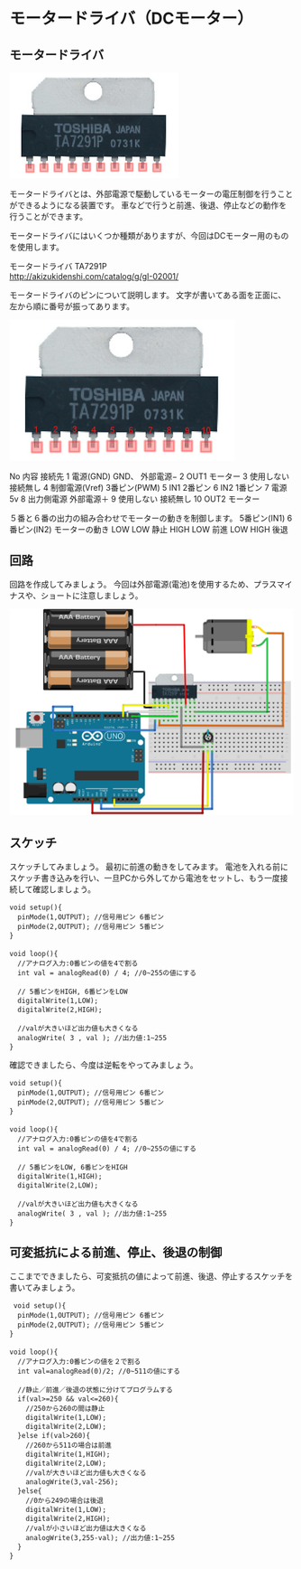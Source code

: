 # モータードライバ（DCモーター）

## モータードライバ


![](motor_driver1.jpg)

モータードライバとは、外部電源で駆動しているモーターの電圧制御を行うことができるようになる装置です。
車などで行うと前進、後退、停止などの動作を行うことができます。
 


モータードライバにはいくつか種類がありますが、今回はDCモーター用のものを使用します。

モータードライバ  TA7291P
<br>
http://akizukidenshi.com/catalog/g/gI-02001/


モータードライバのピンについて説明します。
文字が書いてある面を正面に、左から順に番号が振ってあります。

![](motor_driver2.jpg)

 No	内容	接続先 
 1	 電源(GND)	 GND、
外部電源−
 2	 OUT1	 モーター
 3	 使用しない	接続無し 
 4	 制御電源(Vref)	 3番ピン(PWM)
 5	 IN1	 2番ピン
 6	 IN2	 1番ピン
 7	 電源	 5v
 8	 出力側電源	 外部電源＋
 9	 使用しない	 接続無し
 10	 OUT2	 モーター


５番と６番の出力の組み合わせでモーターの動きを制御します。
5番ピン(IN1)	6番ピン(IN2)	モーターの動き 
 LOW	 LOW	 静止
 HIGH	 LOW	 前進
 LOW	 HIGH	 後退 

## 回路

回路を作成してみましょう。
今回は外部電源(電池)を使用するため、プラスマイナスや、ショートに注意しましょう。
 
![](motor_driver3.jpg)


## スケッチ

スケッチしてみましょう。
最初に前進の動きをしてみます。
電池を入れる前にスケッチ書き込みを行い、一旦PCから外してから電池をセットし、もう一度接続して確認しましょう。

```
void setup(){
  pinMode(1,OUTPUT); //信号用ピン 6番ピン
  pinMode(2,OUTPUT); //信号用ピン 5番ピン
}

void loop(){
  //アナログ入力:0番ピンの値を4で割る
  int val = analogRead(0) / 4; //0~255の値にする
  
  // 5番ピンをHIGH, 6番ピンをLOW
  digitalWrite(1,LOW);
  digitalWrite(2,HIGH);

  //valが大きいほど出力値も大きくなる
  analogWrite( 3 , val ); //出力値:1~255
}
```


確認できましたら、今度は逆転をやってみましょう。

```
void setup(){
  pinMode(1,OUTPUT); //信号用ピン 6番ピン
  pinMode(2,OUTPUT); //信号用ピン 5番ピン
}

void loop(){
  //アナログ入力:0番ピンの値を4で割る
  int val = analogRead(0) / 4; //0~255の値にする
  
  // 5番ピンをLOW, 6番ピンをHIGH
  digitalWrite(1,HIGH);
  digitalWrite(2,LOW);

  //valが大きいほど出力値も大きくなる
  analogWrite( 3 , val ); //出力値:1~255
}
```

## 可変抵抗による前進、停止、後退の制御

ここまでできましたら、可変抵抗の値によって前進、後退、停止するスケッチを書いてみましょう。

```
 void setup(){
  pinMode(1,OUTPUT); //信号用ピン 6番ピン
  pinMode(2,OUTPUT); //信号用ピン 5番ピン
}

void loop(){
  //アナログ入力:0番ピンの値を２で割る
  int val=analogRead(0)/2; //0~511の値にする
  
  //静止／前進／後退の状態に分けてプログラムする
  if(val>=250 && val<=260){
    //250から260の間は静止
    digitalWrite(1,LOW);
    digitalWrite(2,LOW);
  }else if(val>260){
    //260から511の場合は前進
    digitalWrite(1,HIGH);
    digitalWrite(2,LOW);
    //valが大きいほど出力値も大きくなる
    analogWrite(3,val-256);
  }else{
    //0から249の場合は後退
    digitalWrite(1,LOW);
    digitalWrite(2,HIGH);
    //valが小さいほど出力値は大きくなる
    analogWrite(3,255-val); //出力値:1~255
  }    
}
```
